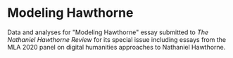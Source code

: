 # Modeling Hawthorne
Data and analyses for "Modeling Hawthorne" essay submitted to *The Nathaniel Hawthorne Review* for its special issue including essays from the MLA 2020 panel on digital humanities approaches to Nathaniel Hawthorne.
